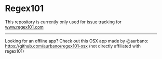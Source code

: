 Regex101
========

This repository is currently only used for issue tracking for www.regex101.com


------
Looking for an offline app? Check out this OSX app made by @aurbano: https://github.com/aurbano/regex101-osx (not directly affiliated with regex101)
